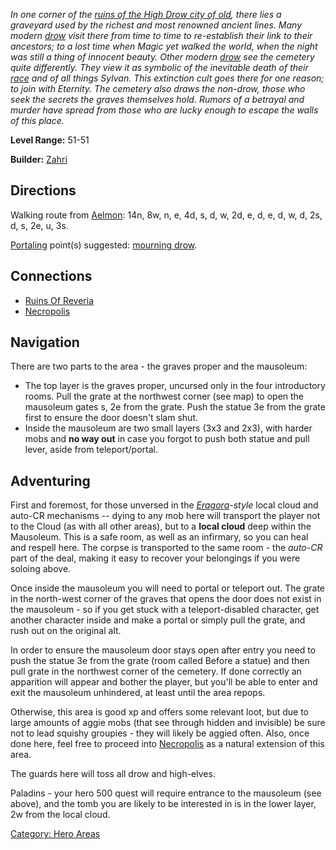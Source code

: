 *In one corner of the [ruins of the High Drow city of
old](:Category:_Ruins_Of_Reveria "wikilink"), there lies a graveyard
used by the richest and most renowned ancient lines. Many modern
[drow](Drow "wikilink") visit there from time to time to re-establish
their link to their ancestors; to a lost time when Magic yet walked the
world, when the night was still a thing of innocent beauty. Other modern
[drow](Drow "wikilink") see the cemetery quite differently. They view it
as symbolic of the inevitable death of their
[race](:Category:_Races "wikilink") and of all things Sylvan. This
extinction cult goes there for one reason; to join with Eternity. The
cemetery also draws the non-drow, those who seek the secrets the graves
themselves hold. Rumors of a betrayal and murder have spread from those
who are lucky enough to escape the walls of this place.*

**Level Range:** 51-51

**Builder:** [Zahri](User:AlexyAnna "wikilink")

## Directions

Walking route from [Aelmon](Aelmon "wikilink"): 14n, 8w, n, e, 4d, s, d,
w, 2d, e, d, e, d, w, d, 2s, d, s, 2e, u, 3s.

[Portaling](Portal "wikilink") point(s) suggested: [mourning
drow](Mourning_Drow "wikilink").

## Connections

-   [Ruins Of Reveria](:Category:Ruins_Of_Reveria "wikilink")
-   [Necropolis](:Category:Necropolis "wikilink")

## Navigation

There are two parts to the area - the graves proper and the mausoleum:

-   The top layer is the graves proper, uncursed only in the four
    introductory rooms. Pull the grate at the northwest corner (see map)
    to open the mausoleum gates s, 2e from the grate. Push the statue 3e
    from the grate first to ensure the door doesn't slam shut.
-   Inside the mausoleum are two small layers (3x3 and 2x3), with harder
    mobs and **no way out** in case you forgot to push both statue and
    pull lever, aside from teleport/portal.

## Adventuring

First and foremost, for those unversed in the
*[Eragora](:category:Eragora "wikilink")-style* local cloud and auto-CR
mechanisms -- dying to any mob here will transport the player not to the
Cloud (as with all other areas), but to a **local cloud** deep within
the Mausoleum. This is a safe room, as well as an infirmary, so you can
heal and respell here. The corpse is transported to the same room - the
*auto-CR* part of the deal, making it easy to recover your belongings if
you were soloing above.

Once inside the mausoleum you will need to portal or teleport out. The
grate in the north-west corner of the graves that opens the door does
not exist in the mausoleum - so if you get stuck with a
teleport-disabled character, get another character inside and make a
portal or simply pull the grate, and rush out on the original alt.

In order to ensure the mausoleum door stays open after entry you need to
push the statue 3e from the grate (room called Before a statue) and then
pull grate in the northwest corner of the cemetery. If done correctly an
apparition will appear and bother the player, but you'll be able to
enter and exit the mausoleum unhindered, at least until the area repops.

Otherwise, this area is good xp and offers some relevant loot, but due
to large amounts of aggie mobs (that see through hidden and invisible)
be sure not to lead squishy groupies - they will likely be aggied often.
Also, once done here, feel free to proceed into
[Necropolis](:Category:Necropolis "wikilink") as a natural extension of
this area.

The guards here will toss all drow and high-elves.

Paladins - your hero 500 quest will require entrance to the mausoleum
(see above), and the tomb you are likely to be interested in is in the
lower layer, 2w from the local cloud.

[Category: Hero Areas](Category:_Hero_Areas "wikilink")
